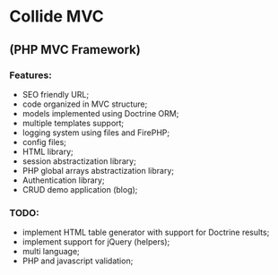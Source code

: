 Collide MVC
===========

(PHP MVC Framework)
-------------------

### Features:

- SEO friendly URL;
- code organized in MVC structure;
- models implemented using Doctrine ORM;
- multiple templates support;
- logging system using files and FirePHP;
- config files;
- HTML library;
- session abstractization library;
- PHP global arrays abstractization library;
- Authentication library;
- CRUD demo application (blog);

### TODO:

- implement HTML table generator with support for Doctrine results;
- implement support for jQuery (helpers);
- multi language;
- PHP and javascript validation;